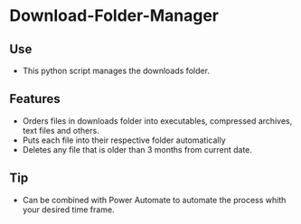 # Download-Folder-Manager
## Use
- This python script manages the downloads folder.
## Features
- Orders files in downloads folder into executables, compressed archives, text files and others.
- Puts each file into their respective folder automatically
- Deletes any file that is older than 3 months from current date.
## Tip
- Can be combined with Power Automate to automate the process whith your desired time frame.
